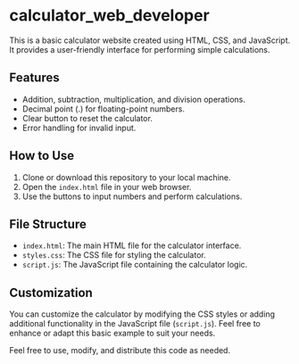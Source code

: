 # calculator_web_developer
This is a basic calculator website created using HTML, CSS, and JavaScript. It provides a user-friendly interface for performing simple calculations.

## Features
- Addition, subtraction, multiplication, and division operations.
- Decimal point (.) for floating-point numbers.
- Clear button to reset the calculator.
- Error handling for invalid input.

## How to Use
1. Clone or download this repository to your local machine.
2. Open the `index.html` file in your web browser.
3. Use the buttons to input numbers and perform calculations.

## File Structure
- `index.html`: The main HTML file for the calculator interface.
- `styles.css`: The CSS file for styling the calculator.
- `script.js`: The JavaScript file containing the calculator logic.

## Customization
You can customize the calculator by modifying the CSS styles or adding additional functionality in the JavaScript file (`script.js`). Feel free to enhance or adapt this basic example to suit your needs.

Feel free to use, modify, and distribute this code as needed.
